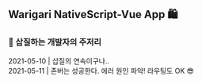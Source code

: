 ## Warigari NativeScript-Vue App 🛍

### 🧹 삽질하는 개발자의 주저리
2021-05-10 | 삽질의 연속이구나..<br>
2021-05-11 | 존버는 성공한다. 에러 원인 파악! 라우팅도 OK 😎
